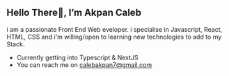 ## Hello There👋, I’m Akpan Caleb

i am a passionate Front End Web eveloper.
i specialise in Javascript, React, HTML, CSS and i'm willing/open to learning new technologies to add to my Stack.

- Currently getting into Typescript & NextJS
- You can reach me on calebakpan7@gmail.com


<!---
Caleb00004/Caleb00004 is a ✨ special ✨ repository because its `README.md` (this file) appears on your GitHub profile.
You can click the Preview link to take a look at your changes.
--->

